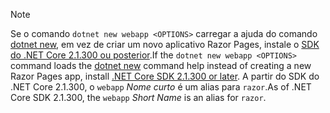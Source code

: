 > [!NOTE]
> <span data-ttu-id="53cf2-101">Se o comando `dotnet new webapp <OPTIONS>` carregar a ajuda do comando [dotnet new](/dotnet/core/tools/dotnet-new), em vez de criar um novo aplicativo Razor Pages, instale o [SDK do .NET Core 2.1.300 ou posterior](https://www.microsoft.com/net/download/archives).</span><span class="sxs-lookup"><span data-stu-id="53cf2-101">If the `dotnet new webapp <OPTIONS>` command loads the [dotnet new](/dotnet/core/tools/dotnet-new) command help instead of creating a new Razor Pages app, install [.NET Core SDK 2.1.300 or later](https://www.microsoft.com/net/download/archives).</span></span> <span data-ttu-id="53cf2-102">A partir do SDK do .NET Core 2.1.300, o `webapp` *Nome curto* é um alias para `razor`.</span><span class="sxs-lookup"><span data-stu-id="53cf2-102">As of .NET Core SDK 2.1.300, the `webapp` *Short Name* is an alias for `razor`.</span></span>
